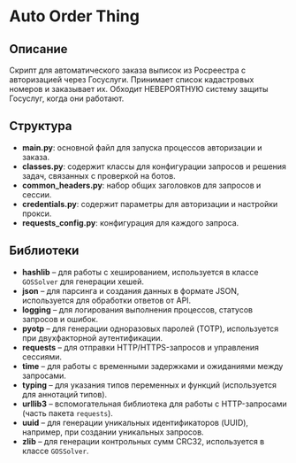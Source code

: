 # Auto Order Thing

## Описание
Скрипт для автоматического заказа выписок из Росреестра с авторизацией через Госуслуги.
Принимает список кадастровых номеров и заказывает их. Обходит НЕВЕРОЯТНУЮ систему защиты Госуслуг, 
когда они работают.

## Структура
- **main.py**: основной файл для запуска процессов авторизации и заказа.
- **classes.py**: содержит классы для конфигурации запросов и решения задач, связанных с проверкой на ботов.
- **common_headers.py**: набор общих заголовков для запросов и сессии.
- **credentials.py**: содержит параметры для авторизации и настройки прокси.
- **requests_config.py**: конфигурация для каждого запроса.

## Библиотеки
- **hashlib** – для работы с хешированием, используется в классе `GOSSolver` для генерации хешей.
- **json** – для парсинга и создания данных в формате JSON, используется для обработки ответов от API.
- **logging** – для логирования выполнения процессов, статусов запросов и ошибок.
- **pyotp** – для генерации одноразовых паролей (TOTP), используется при двухфакторной аутентификации.
- **requests** – для отправки HTTP/HTTPS-запросов и управления сессиями.
- **time** – для работы с временными задержками и ожиданиями между запросами.
- **typing** – для указания типов переменных и функций (используется для аннотаций типов).
- **urllib3** – вспомогательная библиотека для работы с HTTP-запросами (часть пакета `requests`).
- **uuid** – для генерации уникальных идентификаторов (UUID), например, при создании уникальных запросов.
- **zlib** – для генерации контрольных сумм CRC32, используется в классе `GOSSolver`.

